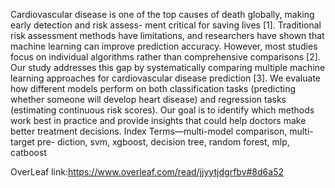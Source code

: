 Cardiovascular disease is one of the top causes
of death globally, making early detection and risk assess-
ment critical for saving lives [1]. Traditional risk assessment
methods have limitations, and researchers have shown
that machine learning can improve prediction accuracy.
However, most studies focus on individual algorithms
rather than comprehensive comparisons [2]. Our study
addresses this gap by systematically comparing multiple
machine learning approaches for cardiovascular disease
prediction [3]. We evaluate how different models perform
on both classification tasks (predicting whether someone
will develop heart disease) and regression tasks (estimating
continuous risk scores). Our goal is to identify which
methods work best in practice and provide insights that
could help doctors make better treatment decisions.
Index Terms—multi-model comparison, multi-target pre-
diction, svm, xgboost, decision tree, random forest, mlp,
catboost


OverLeaf link:https://www.overleaf.com/read/jjyytjdgrfbv#8d6a52
